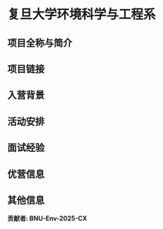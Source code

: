 # 复旦大学环境科学与工程系

## 项目全称与简介

## 项目链接

## 入营背景

## 活动安排

## 面试经验

## 优营信息

## 其他信息

**贡献者: BNU-Env-2025-CX**